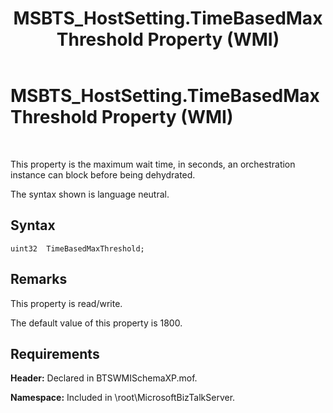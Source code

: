 ﻿---
title: MSBTS_HostSetting.TimeBasedMaxThreshold Property (WMI)
TOCTitle: MSBTS_HostSetting.TimeBasedMaxThreshold Property (WMI)
ms:assetid: d49968f4-81c9-4ef7-aa08-a58381d80d24
ms:mtpsurl: https://msdn.microsoft.com/en-us/library/Gg678640(v=BTS.80)
ms:contentKeyID: 51531487
ms.date: 08/30/2017
mtps_version: v=BTS.80
---

# MSBTS\_HostSetting.TimeBasedMaxThreshold Property (WMI)

 

This property is the maximum wait time, in seconds, an orchestration instance can block before being dehydrated.

The syntax shown is language neutral.

## Syntax

``` 
uint32  TimeBasedMaxThreshold;  
```

## Remarks

This property is read/write.

The default value of this property is 1800.

## Requirements

**Header:** Declared in BTSWMISchemaXP.mof.

**Namespace:** Included in \\root\\MicrosoftBizTalkServer.

